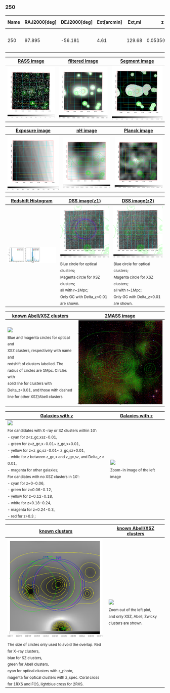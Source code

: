 <div STYLE="page-break-after: always;"></div>

### 250

|Name|RAJ2000[deg]|DEJ2000[deg] |Ext[arcmin]| Ext,ml | z | z_src| C|GC(XSZ,Delta_z<0.01)| GC(OPT,Delta_z<0.01)|GC| R_sig[arcmin] | R500[arcmin] | R500[Mpc]| CRsig[c/s] | CR500[c/s] |L500[1E44 erg/s]|F500[1E-12 erg/s/cm^2]| M500[1E14 Msun]|Tx[keV]|Cnt_sig|Beta|Rc[arcmin]|Comment|Alias|
|---|---|---|---|---|---|------|---|--------|---------|----------|---|---|---|---|---|---|---|---|---|---|---|---|---|---|
|250| 97.895| -56.181| 4.61| 129.68| 0.0535(0.005)| z1, z_xsz| B| MCXC, PSZ2, Tar| N, W| MCXC, N, PSZ2, Tar, W| 24.700| 12.388| 0.774| 0.318(0.039)| 0.294(0.036)| 0.338(0.026)| 4.970(0.385)| 1.39(0.05)| 2.67(0.07)| 295.2| 0.688(-0.052+0.065)| 7.218(-0.887+1.041)| -| k510|

|[RASS image](../image/250/250_img.pdf)|[filtered image](../image/250/250_fil.pdf)|[Segment image](../image/250/250_seg.pdf)|
|-------------------|--------------------|-------------------|
| <img src="../image/250/250_img.png" width="300">  | <img src="../image/250/250_fil.png" width="300">   | <img src="../image/250/250_seg.png" width="300">  |

|[Exposure image](../image/250/250_mex.pdf)| [nH image](../image/250/250_nh.pdf)| [Planck image](../image/250/250_p.pdf)|
|-------------------|--------------------|-------------------|
|<img src="../image/250/250_mex.png" width="300">   | <img src="../image/250/250_nh.png" width="300">    | <img src="../image/250/250_p.png" width="300"> |

|[Redshift Histogram](../image/250/250_zg.pdf) | [DSS image(z1)](../image/250/250_dss_z1.pdf)      |  [DSS image(z2)](../image/250/250_dss_z2.pdf)    |
|-------------------|--------------------|-------------------|
|<img src="../image/250/250_zg.png" width="300"> |<img src="../image/250/250_dss_z1.png" width="300"> <sub><br>Blue circle for optical clusters; <br>Magenta circle for XSZ clusters; <br>all with r=1Mpc; <br>Only GC with Delta_z<0.01 are shown. </sub>| <img src="../image/250/250_dss_z2.png" width="300"><sub><br>Blue circle for optical clusters; <br>Magenta circle for XSZ clusters; <br>all with r=1Mpc; <br>Only GC with Delta_z<0.01 are shown. </sub> |

|[known Abell/XSZ clusters](../image/250/250_m.pdf) | [2MASS image](../image/250/250_2mass.pdf)      |
|-------------------|-------------------|
|<img src=../image/250/250_m.png width="300"> <br><sub>Blue and magenta circles for optical and <br>XSZ clusters, respectively with name and <br>redshift of clusters labelled. The <br>radius of circles are 1Mpc. Circles with <br>solid line for clusters with <br>Delta_z<0.01, and those with dashed <br>line for other XSZ/Abell clusters.        </sub>|<img src="../image/250/250_2mass.png" width="300">  |

|[Galaxies with z](../image/250/250_opt_ned.pdf) |[Galaxies with z](../image/250/250_opt_ned_zoom.pdf) |
|-------------------|-------------------|
| <img src=../image/250/250_opt_ned.png width="300"> <br><sub> For candidates with X-ray or SZ clusters within 10': <br> - cyan for z<z_gc,xsz-0.01, <br> - green for z=z_gc,x-0.01~ z_gc,x+0.01, <br> - yellow for z=z_gc,sz-0.01~ z_gc,sz+0.01, <br> - white for z between z_gc,x and z_gc,sz, and Delta_z > 0.01, <br> - magenta for other galaxies; <br>For candiates with no XSZ clusters in 10': <br> - cyan for z=0-0.06, <br> - green for z=0.06-0.12, <br> - yellow for z=0.12-0.18, <br> - white for z=0.18-0.24, <br> - magenta for z=0.24-0.3, <br> - red for z>0.3 ;  </sub>|<img src=../image/250/250_opt_ned_zoom.png width="300">  <br><sub> Zoom-in image of the left image</sub>|

|[known clusters](../image/250/250_gc.pdf) |[known Abell/XSZ clusters](../image/250/250_gc_large.pdf) |
|-------------------|-------------------|
| <img src=../image/250/250_gc.png width="300"> <br><sub> The size of circles only used to avoid the overlap. Red for X-ray clusters, <br> blue for SZ clusters, <br> green for Abell clusters, <br> cyan for optical clusters with z_photo, <br> magenta for optical clusters with z_spec. Coral cross for 1RXS and FCS, lightblue cross for 2RXS. </sub>|<img src=../image/250/250_gc_large.png width="300"> <br><sub> Zoom out of the left plot, <br> and only XSZ, Abell, Zwicky clusters are shown. </sub> |




